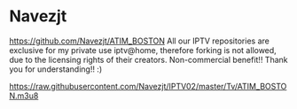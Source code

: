 # Navezjt
https://github.com/Navezjt/ATIM_BOSTON
All our IPTV repositories are exclusive for my private use iptv@home, therefore forking is not allowed, due to the licensing rights of their creators.
Non-commercial benefit!! Thank you for understanding!! :)

https://raw.githubusercontent.com/Navezjt/IPTV02/master/Tv/ATIM_BOSTON.m3u8